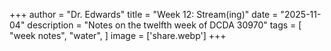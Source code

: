 +++
author = "Dr. Edwards"
title = "Week 12: Stream(ing)"
date = "2025-11-04"
description = "Notes on the twelfth week of DCDA 30970"
tags = [
    "week notes",
    "water",
]
image = ['share.webp']
+++
